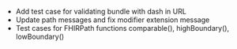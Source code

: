 * Add test case for validating bundle with dash in URL
* Update path messages and fix modifier extension message
* Test cases for FHIRPath functions comparable(), highBoundary(), lowBoundary()